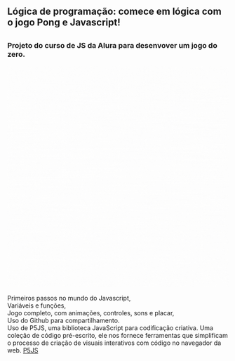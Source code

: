 ## Lógica de programação: comece em lógica com o jogo Pong e Javascript!
##
<div>
<H3>Projeto do curso de JS da Alura para desenvover um jogo do zero.</H3>

![imagem-animada-jogo-pong-js](https://github.com/danielecox/pong/blob/master/pong.gif)
<p>Primeiros passos no mundo do Javascript, <br>
Variáveis e funções, <br>
Jogo completo, com animações, controles, sons e placar, <br>
Uso do Github para compartilhamento. <br>
Uso de P5JS, uma biblioteca JavaScript para codificação criativa. Uma coleção de código pré-escrito, ele nos fornece ferramentas que simplificam o processo de criação de visuais interativos com código no navegador da web.
<a href="https://editor.p5js.org" target="_blank">P5JS</a>
</div>